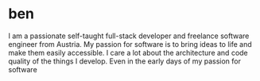 # ben
I am a passionate self-taught full-stack developer and freelance software engineer from Austria. My passion for software is to bring ideas to life and make them easily accessible. I care a lot about the architecture and code quality of the things I develop.  Even in the early days of my passion for software
